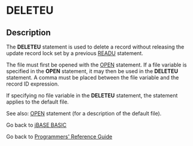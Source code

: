 # DELETEU

<PageHeader /> 

## Description

The **DELETEU** statement is used to delete a record without releasing the update record lock set by a previous [READU](./../readu/README.md) statement.

The file must first be opened with the [OPEN](./../open/README.md) statement. If a file variable is specified in the **OPEN** statement, it may then be used in the **DELETEU** statement. A comma must be placed between the file variable and the record ID expression.

If specifying no file variable in the **DELETEU** statement, the statement applies to the default file.

See also: [OPEN](./../open/README.md) statement (for a description of the default file).

Go back to [jBASE BASIC](./../README.md)

Go back to [Programmers' Reference Guide](./../../reference-guides/jbc/README.md)

<PageFooter />
